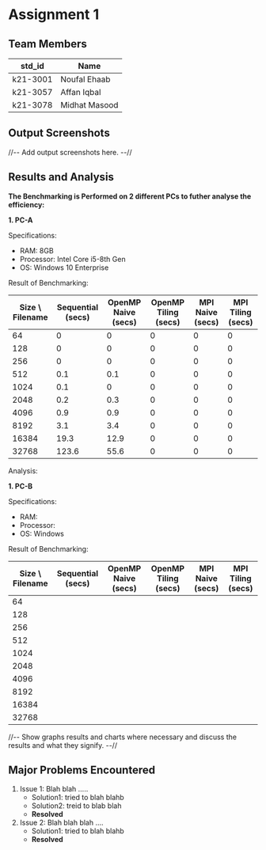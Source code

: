 # Assignment 1
## Team Members
|std_id|Name|
|--------|-|
|k21-3001|Noufal Ehaab|
|k21-3057|Affan Iqbal|
|k21-3078|Midhat Masood|
## Output Screenshots
//-- Add output screenshots here. --//
## Results and Analysis
**The Benchmarking is Performed on 2 different PCs to futher analyse the efficiency:**

**1. PC-A**

  Specifications: 
  - RAM: 8GB
  - Processor: Intel Core i5-8th Gen
  - OS: Windows 10 Enterprise

  Result of Benchmarking:
  
  | Size \ Filename | Sequential (secs) | OpenMP Naive (secs) | OpenMP Tiling (secs) | MPI Naive (secs) | MPI Tiling (secs) |
  |--|-|-|-|-|-|
  | 64 | 0 | 0 | 0 | 0 | 0 |
  | 128 | 0 | 0 | 0 | 0 | 0 |
  | 256 | 0 | 0 | 0 | 0 | 0 |
  | 512 | 0.1 | 0.1 | 0 | 0 | 0 |
  | 1024 | 0.1 | 0 | 0 | 0 | 0 |
  | 2048 | 0.2 | 0.3 | 0 | 0 | 0 |
  | 4096 | 0.9 | 0.9 | 0 | 0 | 0 |
  | 8192 | 3.1 | 3.4 | 0 | 0 | 0 |
  | 16384 | 19.3 | 12.9 | 0 | 0 | 0 |
  | 32768 | 123.6 | 55.6 | 0 | 0 | 0 |

  Analysis:
  

  **1. PC-B**

  Specifications: 
  - RAM: 
  - Processor: 
  - OS: Windows 

  Result of Benchmarking:

  | Size \ Filename | Sequential (secs) | OpenMP Naive (secs) | OpenMP Tiling (secs) | MPI Naive (secs) | MPI Tiling (secs) |
  |--|-|-|-|-|-|
  | 64 |  |  |  |  |  |
  | 128 |  |  |  |  |  |
  | 256 |  |  |  |  |  |
  | 512 |  |  |  |  |  |
  | 1024 |  |  |  |  |  |
  | 2048 |  |  |  |  |  |
  | 4096 |  |  |  |  |  |
  | 8192 |  |  |  |  |  |
  | 16384 |  |  |  |  |  |
  | 32768 |  |  |  |  |  |
  
//-- Show graphs results and charts where necessary and discuss the results and what they signify. --// 

## Major Problems Encountered
1. Issue 1: Blah blah .....
    - Solution1: tried to blah blahb
    - Solution2: treid to blab blah
    - **Resolved**
3. Issue 2: Blah blah blah ....
    - Solution1: tried to blah blahb
    - **Resolved**

